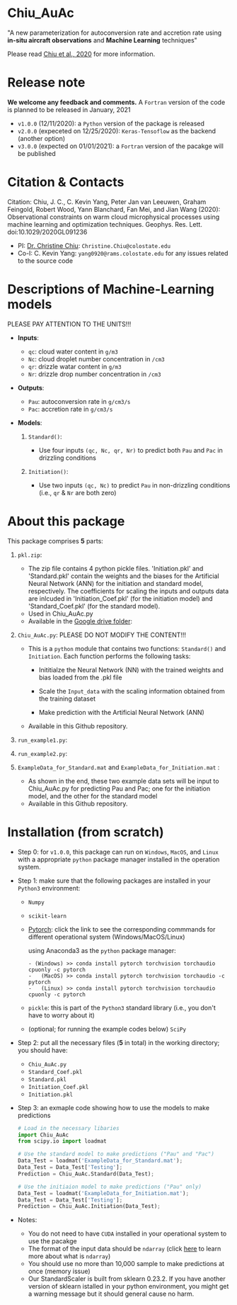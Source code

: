 # Chiu_AuAc
"A new parameterization for autoconversion rate and accretion rate using **in-situ aircraft observations** and **Machine Learning** techniques"

Please read [Chiu et al., 2020](https://agupubs.onlinelibrary.wiley.com/doi/10.1029/2020GL091236) for more information.

Release note
============
**We welcome any feedback and comments.**
A `Fortran` version of the code is planned to be released in January, 2021

- `v1.0.0` (12/11/2020): a `Python` version of the package is released
- `v2.0.0` (expeceted on 12/25/2020): `Keras-Tensoflow` as the backend (another option)
- `v3.0.0` (expected on 01/01/2021): a `Fortran` version of the pacakge will be published

Citation & Contacts
===================
Citation: Chiu, J. C., C. Kevin Yang, Peter Jan van Leeuwen, Graham Feingold, Robert Wood, Yann Blanchard, Fan Mei, and Jian Wang (2020): Observational constraints on warm cloud microphysical processes using machine learning and optimization techniques. Geophys. Res. Lett. doi:10.1029/2020GL091236

* PI: [Dr. Christine Chiu](https://cloud-radiation.atmos.colostate.edu/): `Christine.Chiu@colostate.edu`
* Co-I: C. Kevin Yang: `yang0920@rams.colostate.edu` for any issues related to the source code

Descriptions of Machine-Learning models
=======================================
PLEASE PAY ATTENTION TO THE UNITS!!!

- **Inputs**: 
   - `qc`: cloud water content in `g/m3`
   - `Nc`: cloud droplet number concentration in `/cm3`
   - `qr`: drizzle watar content in `g/m3`
   - `Nr`: drizzle drop number concentration in `/cm3`
   
- **Outputs**: 
   - `Pau`: autoconversion rate in `g/cm3/s`
   - `Pac`: accretion rate in `g/cm3/s`

- **Models**:

   1. `Standard()`:
      - Use four inputs `(qc, Nc, qr, Nr)` to predict both `Pau` and `Pac` in drizzling conditions

   2. `Initiation()`: 
      - Use two inputs `(qc, Nc)` to predict `Pau` in non-drizzling conditions (i.e., `qr` & `Nr` are both zero)

About this package
==================
This package comprises **5** parts:

1. `pkl.zip`: 
   - The zip file contains 4 python pickle files. 'Initiation.pkl' and 'Standard.pkl' contain the weights and the biases for the Artificial Neural Network (ANN) for the initiation and standard model, respectively. The coefficients for scaling the inputs and outputs data are inlcuded in 'Initiation_Coef.pkl' (for the initiation model) and 'Standard_Coef.pkl' (for the standard model). 
   - Used in Chiu_AuAc.py
   - Available in the [Google drive folder](https://drive.google.com/drive/folders/1YQtwRKVPUH_4ptDDk8yXLBmEpVeNT2lY?usp=sharing):

2. `Chiu_AuAc.py`: PLEASE DO NOT MODIFY THE CONTENT!!!
   - This is a `python` module that contains two functions: `Standard()` and `Initiation`. Each function performs the following tasks:
      
      - Inititialze the Neural Network (NN) with the trained weights and bias loaded from the .pkl file
      
      - Scale the `Input_data` with the scaling information obtained from the training dataset
      
      - Make prediction with the Artificial Neural Network (ANN) 
   
   - Available in this Github repository.

3. `run_example1.py`:

4. `run_example2.py`:

5. `ExampleData_for_Standard.mat` and `ExampleData_for_Initiation.mat` : 
   - As shown in the end, these two example data sets will be input to Chiu_AuAc.py for predicting Pau and Pac; one for the initiation model, and the other for the standard model
   - Available in this Github repository.

Installation (from scratch)
===========================

- Step 0: for `v1.0.0`, this package can run on `Windows`, `MacOS`, and `Linux` with a appropriate `python` package manager installed in the operation system.

- Step 1: make sure that the following packages are installed in your `Python3` environment:

   - `Numpy`
  
   - `scikit-learn`
     
   - [Pytorch](https://pytorch.org/): click the link to see the corresponding commmands for different operational system (Windows/MacOS/Linux)
   
      using Anaconda3 as the `python` package manager:
      
      ```
      - (Windows) >> conda install pytorch torchvision torchaudio cpuonly -c pytorch 
      -   (MacOS) >> conda install pytorch torchvision torchaudio -c pytorch 
      -   (Linux) >> conda install pytorch torchvision torchaudio cpuonly -c pytorch 
      ```
      
   - `pickle`: this is part of the `Python3` standard library (i.e., you don't have to worry about it)
   
   - (optional; for running the example codes below) `SciPy`
   
- Step 2: put all the necessary files (**5** in total) in the working directory; you should have:
   
   - `Chiu_AuAc.py`
   - `Standard_Coef.pkl`
   - `Standard.pkl`
   - `Initiation_Coef.pkl`
   - `Initiation.pkl` 

- Step 3: an exmaple code showing how to use the models to make predictions

   ```python
   # Load in the necessary libaries
   import Chiu_AuAc 
   from scipy.io import loadmat

   # Use the standard model to make predictions ("Pau" and "Pac")
   Data_Test = loadmat('ExampleData_for_Standard.mat');
   Data_Test = Data_Test['Testing']; 
   Prediction = Chiu_AuAc.Standard(Data_Test);
   
   # Use the initiaion model to make predictions ("Pau" only)
   Data_Test = loadmat('ExampleData_for_Initiation.mat');
   Data_Test = Data_Test['Testing']; 
   Prediction = Chiu_AuAc.Initiation(Data_Test);
   ```

- Notes: 
   - You do not need to have `CUDA` installed in your operational system to use the pacakge
   - The format of the input data should be `ndarray` (click [here](https://numpy.org/doc/stable/reference/generated/numpy.ndarray.html) to learn more about what is `ndarray`)
   - You should use no more than 10,000 sample to make predictions at once (memory issue)
   - Our StandardScaler is built from sklearn 0.23.2. If you have another version of sklearn istalled in your python environment, you might get a warning message but it should general cause no harm.
